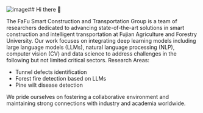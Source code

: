 ![image](https://github.com/user-attachments/assets/f25f5c7b-0336-4ea7-b5ef-8e77d9f24ba4)## Hi there 👋

The FaFu Smart Construction and Transportation Group is a team of researchers dedicated to advancing state-of-the-art solutions in smart construction and intelligent transportation at Fujian Agriculture and Forestry University. Our work focuses on integrating deep learning models including large language models (LLMs), natural language processing (NLP), computer vision (CV) and data science to address challenges in the following but not limited critical sectors.
Research Areas:
* Tunnel defects identification
* Forest fire detection based on LLMs
* Pine wilt disease detection
  
We pride ourselves on fostering a collaborative environment and maintaining strong connections with industry and academia worldwide.

